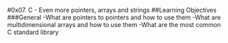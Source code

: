 #0x07. C - Even more pointers, arrays and strings
##Learning Objectives
###General
-What are pointers to pointers and how to use them
-What are multidimensional arrays and how to use them
-What are the most common C standard library

